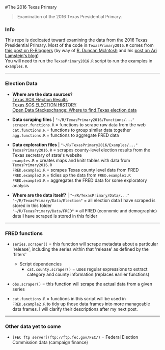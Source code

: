#The 2016 Texas Primary

> Examination of the 2016 Texas Presidential Primary.

### Info
This repo is dedicated toward examining the data from the 2016 Texas Presidential Primary. Most of the code in `TexasPrimary2016.R` comes from [this post on R-Bloggers](http://www.r-bloggers.com/mapping-election-results-with-r-and-choroplethr/) (by way of [R. Duncan McIntosh](http://rduncanmcintosh.com/) and his [post on Ari Lamstein's blog](http://www.arilamstein.com/blog/2016/03/21/mapping-election-results-r-choroplethr/))  
You will need to run the `TexasPrimary2016.R` script to run the examples in `examples.R`.

___

### Election Data

* **Where are the data sources?**  
    [Texas SOS Election Results](http://www.sos.state.tx.us/elections/historical/)  
    [Texas SOS ELECTION HISTORY](http://elections.sos.state.tx.us/index.htm)  
    [Open Data Stackexchange: Where to find Texas election data](http://opendata.stackexchange.com/questions/6583/where-can-i-find-data-on-the-winner-of-the-presidential-popular-vote-by-u-s-cou/6587)  

* **Data scraping files** | `"~/R/TexasPrimary2016/Functions/..."`  
    `scraper.functions.R` = functions to scrape raw data from the web
    `cat.functions.R` = functions to group similar data together
    `agg.functions.R` = functions to aggregate FRED data
    

* **Data exploration files** | `"~/R/TexasPrimary2016/Examples/..."`  
    `TexasPrimary2016.R` = scrapes county-level election results from the Texas secretary of state's website  
    `examples.R` = creates maps and knitr tables with data from `TexasPrimary2016.R`   
    `FRED.example1.R` = scrapes Texas county level data from FRED  
    `FRED.example2.R` = tidies up the data from `FRED.example1.R`
    `FRED.example3.R` = aggregates the FRED data for some exploratory analysis

* **Where are the data itself?** | `"~/R/TexasPrimary/Data/..."`  
    `"~/R/TexasPrimary/Data/Election"` = all election data I have scraped is stored in this folder  
    `"~/R/TexasPrimary/Data/FRED"` = all FRED (economic and demographic) data I have scraped is stored in this folder

___

### FRED functions
* `series.scraper()` = this function will scrape metadata about a particular 'release', including the series within that 'release' as defined by the 'filters'
  * Script dependencies
    * `cat.county.scraper()` = uses regular expressions to extract category and county information (replaces earlier functions)

* `obs.scraper()` = this function will scrape the actual data from a given series  
* `cat.functions.R` = functions in this script will be used in `FRED.example2.R` to tidy up those data frames into more manageable data frames. I will clarify their descriptions after my next post.  

___

### Other data yet to come
* `[FEC ftp server](ftp://ftp.fec.gov/FEC/)` = Federal Election Commission data (campaign finance)
